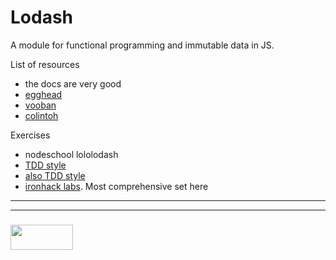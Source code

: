 # Lodash  

A module for functional programming and immutable data in JS.  

List of resources  
* the docs are very good  
* [egghead](https://egghead.io/lessons/core-javascript-introduction-to-lodash)  
* [vooban](http://vooban.com/en/send-english-newsletter-tips-articles-geek-stuff/10-lodash-functions-everyone-should-know/)  
* [colintoh](https://colintoh.com/blog/lodash-10-javascript-utility-functions-stop-rewriting)  
  
Exercises  
* nodeschool lololodash  
* [TDD style](https://github.com/karolbilicki/lodash-exercises/blob/master/index.js)     
* [also TDD style](https://codepen.io/katyjustiss/pen/RPrYYO)  
* [ironhack labs](https://github.com/ironhack-labs/lab-javascript-lodash-exercises).  Most comprehensive set here  



___
___
### <a href="http://elewa.education/blog" target="_blank"><img src="https://user-images.githubusercontent.com/18554853/34921062-506450ae-f97d-11e7-875f-6feeb26ad72d.png" width="100" height="40"/></a>